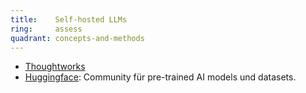 ```yaml
---
title:    Self-hosted LLMs  
ring:     assess  
quadrant: concepts-and-methods
---
```


- [Thoughtworks]
- [Huggingface]: Community für pre-trained AI models und datasets.

[Thoughtworks]: https://www.thoughtworks.com/radar/techniques/summary/self-hosted-llms
[Huggingface]: https://huggingface.co/
